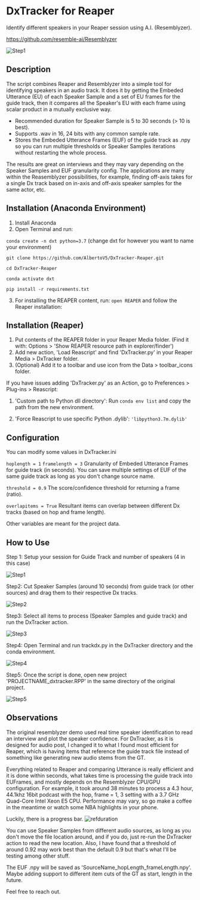 # DxTracker for Reaper

Identify different speakers in your Reaper session using A.I. (Resemblyzer).

https://github.com/resemble-ai/Resemblyzer

![Step1](Guide/comp.jpg)

## Description

The script combines Reaper and Resemblyzer into a simple tool for identifying speakers in an audio track. It does it by getting the Embeded Utterance (EU) of each Speaker Sample and a set of EU frames for the guide track, then it compares all the Speaker's EU with each frame using scalar product in a mutually exclusive way. 

- Recommended duration for Speaker Sample is 5 to 30 seconds (> 10 is best). 
- Supports .wav in 16, 24 bits with any common sample rate.
- Stores the Embeded Utterance Frames (EUF) of the guide track as .npy so you can run multiple thresholds or Speaker Samples iterations without restarting the whole process. 

The results are great on interviews and they may vary depending on the Speaker Samples and EUF granularity config. The applications are many within the Reasemblyzer possibilities, for example, finding off-axis takes for a single Dx track based on in-axis and off-axis speaker samples for the same actor, etc.

## Installation (Anaconda Environment)

1. Install Anaconda 
2. Open Terminal and run:

`conda create -n dxt python=3.7` (change dxt for however you want to name your environment)

`git clone https://github.com/AlbertoV5/DxTracker-Reaper.git`

`cd DxTracker-Reaper`

`conda activate dxt`

`pip install -r requirements.txt`

3. For installing the REAPER content, run: `open REAPER` and follow the Reaper installation:

## Installation (Reaper)

1. Put contents of the REAPER folder in your Reaper Media folder. (Find it with: Options > 'Show REAPER resource path in explorer/finder')
2. Add new action, 'Load Reascript' and find 'DxTracker.py' in your Reaper Media > DxTracker folder.
3. (Optional) Add it to a toolbar and use icon from the Data > toolbar_icons folder.

If you have issues adding 'DxTracker.py' as an Action, go to Preferences > Plug-ins > Reascript:

1. 'Custom path to Python dll directory': Run `conda env list` and copy the path from the new environment.

2. 'Force Reascript to use specific Python .dylib': `'libpython3.7m.dylib'`

## Configuration

You can modify some values in DxTracker.ini 

`hoplength = 1` `framelength = 3` Granularity of Embeded Utterance Frames for guide track (in seconds). You can save multiple settings of EUF of the same guide track as long as you don't change source name.

`threshold = 0.9` The score/confidence threshold for returning a frame (ratio).

`overlapitems = True` Resultant items can overlap between different Dx tracks (based on hop and frame length).

Other variables are meant for the project data.

## How to Use

Step 1: Setup your session for Guide Track and number of speakers (4 in this case)

![Step1](Guide/step1.gif)

Step2: Cut Speaker Samples (around 10 seconds) from guide track (or other sources) and drag them to their respective Dx tracks.

![Step2](Guide/step2.gif)

Step3: Select all items to process (Speaker Samples and guide track) and run the DxTracker action.

![Step3](Guide/step3.gif)

Step4: Open Terminal and run trackdx.py in the DxTracker directory and the conda environment.

![Step4](Guide/step4.gif)

Step5: Once the script is done, open new project 'PROJECTNAME_dxtracker.RPP' in the same directory of the original project.

![Step5](Guide/step5.gif)


## Observations

The original resemblyzer demo used real time speaker identification to read an interview and plot the speaker confidence. For DxTracker, as it is designed for audio post, I changed it to what I found most efficient for Reaper, which is having items that reference the guide track file instead of something like generating new audio stems from the GT.

Everything related to Reaper and comparing Utterance is really efficient and it is done within seconds, what takes time is processing the guide track into EUFrames, and mostly depends on the Resemblyzer CPU/GPU configuration. For example, it took around 38 minutes to process a 4.3 hour, 44.1khz 16bit podcast with the hop, frame = 1, 3 setting with a 3.7 GHz Quad-Core Intel Xeon E5 CPU. Performance may vary, so go make a coffee in the meantime or watch some NBA highlights in your phone.

Luckily, there is a progress bar.
![refduration](Guide/refdur.png)

You can use Speaker Samples from different audio sources, as long as you don't move the file location around, and if you do, just re-run the DxTracker action to read the new location. Also, I have found that a threshold of around 0.92 may work best than the default 0.9 but that's what I'll be testing among other stuff.

The EUF .npy will be saved as 'SourceName_hopLength_frameLength.npy'. Maybe adding support to different item cuts of the GT as start, length in the future.

Feel free to reach out.
